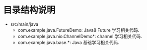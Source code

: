 # 目录结构说明
- src/main/java
    - com.example.java.FutureDemo: Java8 Future 学习相关代码.
    - com.example.java.nio.ChannelDemo*: channel 学习相关代码.
    - com.example.java.base.*: Java 基础学习相关代码.
    